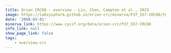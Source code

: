 ```yaml
---
title: Orion CRC08 - overview - Lin, Chen, Campton et al., 2023
image: https://labsyspharm.github.io/orion-crc/minerva/P37_S57-CRC08/thumbnail.jpg
date: '2008-03-01'
minerva_link: https://www.cycif.org/data/orion-crc/P37_S57-CRC08
info_link: null
show_page_link: false
tags:
    - overview-crc
---
```

